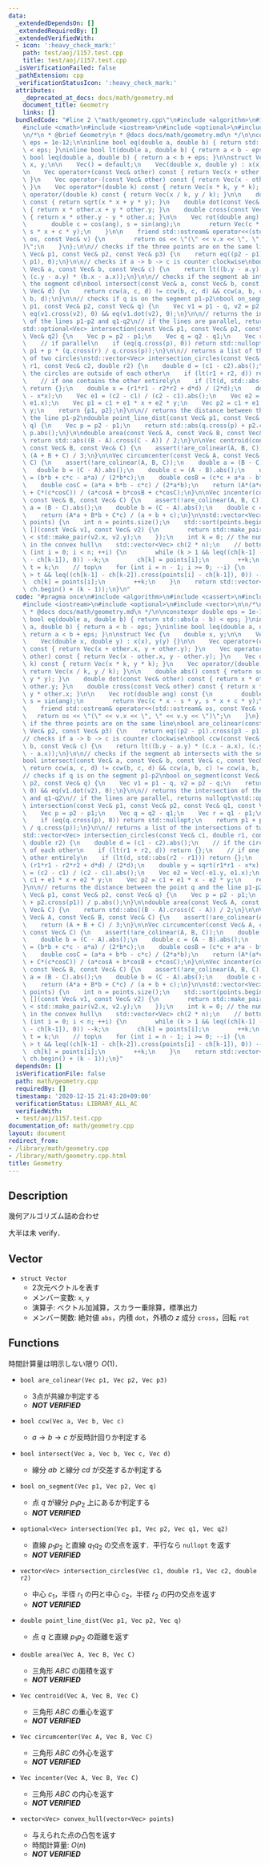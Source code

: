 ```yaml
---
data:
  _extendedDependsOn: []
  _extendedRequiredBy: []
  _extendedVerifiedWith:
  - icon: ':heavy_check_mark:'
    path: test/aoj/1157.test.cpp
    title: test/aoj/1157.test.cpp
  _isVerificationFailed: false
  _pathExtension: cpp
  _verificationStatusIcon: ':heavy_check_mark:'
  attributes:
    _deprecated_at_docs: docs/math/geometry.md
    document_title: Geometry
    links: []
  bundledCode: "#line 2 \"math/geometry.cpp\"\n#include <algorithm>\n#include <cassert>\n\
    #include <cmath>\n#include <iostream>\n#include <optional>\n#include <vector>\n\
    \n/*\n * @brief Geometry\n * @docs docs/math/geometry.md\n */\n\nconstexpr double\
    \ eps = 1e-12;\n\ninline bool eq(double a, double b) { return std::abs(a - b)\
    \ < eps; }\ninline bool lt(double a, double b) { return a < b - eps; }\ninline\
    \ bool leq(double a, double b) { return a < b + eps; }\n\nstruct Vec {\n    double\
    \ x, y;\n\n    Vec() = default;\n    Vec(double x, double y) : x(x), y(y) {}\n\
    \n    Vec operator+(const Vec& other) const { return Vec(x + other.x, y + other.y);\
    \ }\n    Vec operator-(const Vec& other) const { return Vec(x - other.x, y - other.y);\
    \ }\n    Vec operator*(double k) const { return Vec(x * k, y * k); }\n    Vec\
    \ operator/(double k) const { return Vec(x / k, y / k); }\n\n    double abs()\
    \ const { return sqrt(x * x + y * y); }\n    double dot(const Vec& other) const\
    \ { return x * other.x + y * other.y; }\n    double cross(const Vec& other) const\
    \ { return x * other.y - y * other.x; }\n\n    Vec rot(double ang) const {\n \
    \       double c = cos(ang), s = sin(ang);\n        return Vec(c * x - s * y,\
    \ s * x + c * y);\n    }\n\n    friend std::ostream& operator<<(std::ostream&\
    \ os, const Vec& v) {\n        return os << \"(\" << v.x << \", \" << v.y << \"\
    )\";\n    }\n};\n\n// checks if the three points are on the same line\nbool are_colinear(const\
    \ Vec& p1, const Vec& p2, const Vec& p3) {\n    return eq((p2 - p1).cross(p3 -\
    \ p1), 0);\n}\n\n// checks if a -> b -> c is counter clockwise\nbool ccw(const\
    \ Vec& a, const Vec& b, const Vec& c) {\n    return lt((b.y - a.y) * (c.x - a.x),\
    \ (c.y - a.y) * (b.x - a.x));\n}\n\n// checks if the segment ab intersects with\
    \ the segment cd\nbool intersect(const Vec& a, const Vec& b, const Vec& c, const\
    \ Vec& d) {\n    return ccw(a, c, d) != ccw(b, c, d) && ccw(a, b, c) != ccw(a,\
    \ b, d);\n}\n\n// checks if q is on the segment p1-p2\nbool on_segment(const Vec&\
    \ p1, const Vec& p2, const Vec& q) {\n    Vec v1 = p1 - q, v2 = p2 - q;\n    return\
    \ eq(v1.cross(v2), 0) && eq(v1.dot(v2), 0);\n}\n\n// returns the intersection\
    \ of the lines p1-p2 and q1-q2\n// if the lines are parallel, returns nullopt\n\
    std::optional<Vec> intersection(const Vec& p1, const Vec& p2, const Vec& q1, const\
    \ Vec& q2) {\n    Vec p = p2 - p1;\n    Vec q = q2 - q1;\n    Vec r = q1 - p1;\n\
    \    // if parallel\n    if (eq(q.cross(p), 0)) return std::nullopt;\n    return\
    \ p1 + p * (q.cross(r) / q.cross(p));\n}\n\n// returns a list of the intersections\
    \ of two circles\nstd::vector<Vec> intersection_circles(const Vec& c1, double\
    \ r1, const Vec& c2, double r2) {\n    double d = (c1 - c2).abs();\n    // if\
    \ the circles are outside of each other\n    if (lt(r1 + r2, d)) return {};\n\
    \    // if one contains the other entirely\n    if (lt(d, std::abs(r2 - r1)))\
    \ return {};\n    double x = (r1*r1 - r2*r2 + d*d) / (2*d);\n    double y = sqrt(r1*r1\
    \ - x*x);\n    Vec e1 = (c2 - c1) / (c2 - c1).abs();\n    Vec e2 = Vec(-e1.y,\
    \ e1.x);\n    Vec p1 = c1 + e1 * x + e2 * y;\n    Vec p2 = c1 + e1 * x - e2 *\
    \ y;\n    return {p1, p2};\n}\n\n// returns the distance between the point q and\
    \ the line p1-p2\ndouble point_line_dist(const Vec& p1, const Vec& p2, const Vec&\
    \ q) {\n    Vec p = p2 - p1;\n    return std::abs(q.cross(p) + p2.cross(p1)) /\
    \ p.abs();\n}\n\ndouble area(const Vec& A, const Vec& B, const Vec& C) {\n   \
    \ return std::abs((B - A).cross(C - A)) / 2;\n}\n\nVec centroid(const Vec& A,\
    \ const Vec& B, const Vec& C) {\n    assert(!are_colinear(A, B, C));\n    return\
    \ (A + B + C) / 3;\n}\n\nVec circumcenter(const Vec& A, const Vec& B, const Vec&\
    \ C) {\n    assert(!are_colinear(A, B, C));\n    double a = (B - C).abs();\n \
    \   double b = (C - A).abs();\n    double c = (A - B).abs();\n    double cosA\
    \ = (b*b + c*c - a*a) / (2*b*c);\n    double cosB = (c*c + a*a - b*b) / (2*c*a);\n\
    \    double cosC = (a*a + b*b - c*c) / (2*a*b);\n    return (A*(a*cosA) + B*(b*cosB)\
    \ + C*(c*cosC)) / (a*cosA + b*cosB + c*cosC);\n}\n\nVec incenter(const Vec& A,\
    \ const Vec& B, const Vec& C) {\n    assert(!are_colinear(A, B, C));\n    double\
    \ a = (B - C).abs();\n    double b = (C - A).abs();\n    double c = (A - B).abs();\n\
    \    return (A*a + B*b + C*c) / (a + b + c);\n}\n\nstd::vector<Vec> convex_hull(std::vector<Vec>&\
    \ points) {\n    int n = points.size();\n    std::sort(points.begin(), points.end(),\
    \ [](const Vec& v1, const Vec& v2) {\n        return std::make_pair(v1.x, v1.y)\
    \ < std::make_pair(v2.x, v2.y);\n    });\n    int k = 0; // the number of vertices\
    \ in the convex hull\n    std::vector<Vec> ch(2 * n);\n    // bottom\n    for\
    \ (int i = 0; i < n; ++i) {\n        while (k > 1 && leq((ch[k-1] - ch[k-2]).cross(points[i]\
    \ - ch[k-1]), 0)) --k;\n        ch[k] = points[i];\n        ++k;\n    }\n    int\
    \ t = k;\n    // top\n    for (int i = n - 1; i >= 0; --i) {\n        while (k\
    \ > t && leq((ch[k-1] - ch[k-2]).cross(points[i] - ch[k-1]), 0)) --k;\n      \
    \  ch[k] = points[i];\n        ++k;\n    }\n    return std::vector<Vec>(ch.begin(),\
    \ ch.begin() + (k - 1));\n}\n"
  code: "#pragma once\n#include <algorithm>\n#include <cassert>\n#include <cmath>\n\
    #include <iostream>\n#include <optional>\n#include <vector>\n\n/*\n * @brief Geometry\n\
    \ * @docs docs/math/geometry.md\n */\n\nconstexpr double eps = 1e-12;\n\ninline\
    \ bool eq(double a, double b) { return std::abs(a - b) < eps; }\ninline bool lt(double\
    \ a, double b) { return a < b - eps; }\ninline bool leq(double a, double b) {\
    \ return a < b + eps; }\n\nstruct Vec {\n    double x, y;\n\n    Vec() = default;\n\
    \    Vec(double x, double y) : x(x), y(y) {}\n\n    Vec operator+(const Vec& other)\
    \ const { return Vec(x + other.x, y + other.y); }\n    Vec operator-(const Vec&\
    \ other) const { return Vec(x - other.x, y - other.y); }\n    Vec operator*(double\
    \ k) const { return Vec(x * k, y * k); }\n    Vec operator/(double k) const {\
    \ return Vec(x / k, y / k); }\n\n    double abs() const { return sqrt(x * x +\
    \ y * y); }\n    double dot(const Vec& other) const { return x * other.x + y *\
    \ other.y; }\n    double cross(const Vec& other) const { return x * other.y -\
    \ y * other.x; }\n\n    Vec rot(double ang) const {\n        double c = cos(ang),\
    \ s = sin(ang);\n        return Vec(c * x - s * y, s * x + c * y);\n    }\n\n\
    \    friend std::ostream& operator<<(std::ostream& os, const Vec& v) {\n     \
    \   return os << \"(\" << v.x << \", \" << v.y << \")\";\n    }\n};\n\n// checks\
    \ if the three points are on the same line\nbool are_colinear(const Vec& p1, const\
    \ Vec& p2, const Vec& p3) {\n    return eq((p2 - p1).cross(p3 - p1), 0);\n}\n\n\
    // checks if a -> b -> c is counter clockwise\nbool ccw(const Vec& a, const Vec&\
    \ b, const Vec& c) {\n    return lt((b.y - a.y) * (c.x - a.x), (c.y - a.y) * (b.x\
    \ - a.x));\n}\n\n// checks if the segment ab intersects with the segment cd\n\
    bool intersect(const Vec& a, const Vec& b, const Vec& c, const Vec& d) {\n   \
    \ return ccw(a, c, d) != ccw(b, c, d) && ccw(a, b, c) != ccw(a, b, d);\n}\n\n\
    // checks if q is on the segment p1-p2\nbool on_segment(const Vec& p1, const Vec&\
    \ p2, const Vec& q) {\n    Vec v1 = p1 - q, v2 = p2 - q;\n    return eq(v1.cross(v2),\
    \ 0) && eq(v1.dot(v2), 0);\n}\n\n// returns the intersection of the lines p1-p2\
    \ and q1-q2\n// if the lines are parallel, returns nullopt\nstd::optional<Vec>\
    \ intersection(const Vec& p1, const Vec& p2, const Vec& q1, const Vec& q2) {\n\
    \    Vec p = p2 - p1;\n    Vec q = q2 - q1;\n    Vec r = q1 - p1;\n    // if parallel\n\
    \    if (eq(q.cross(p), 0)) return std::nullopt;\n    return p1 + p * (q.cross(r)\
    \ / q.cross(p));\n}\n\n// returns a list of the intersections of two circles\n\
    std::vector<Vec> intersection_circles(const Vec& c1, double r1, const Vec& c2,\
    \ double r2) {\n    double d = (c1 - c2).abs();\n    // if the circles are outside\
    \ of each other\n    if (lt(r1 + r2, d)) return {};\n    // if one contains the\
    \ other entirely\n    if (lt(d, std::abs(r2 - r1))) return {};\n    double x =\
    \ (r1*r1 - r2*r2 + d*d) / (2*d);\n    double y = sqrt(r1*r1 - x*x);\n    Vec e1\
    \ = (c2 - c1) / (c2 - c1).abs();\n    Vec e2 = Vec(-e1.y, e1.x);\n    Vec p1 =\
    \ c1 + e1 * x + e2 * y;\n    Vec p2 = c1 + e1 * x - e2 * y;\n    return {p1, p2};\n\
    }\n\n// returns the distance between the point q and the line p1-p2\ndouble point_line_dist(const\
    \ Vec& p1, const Vec& p2, const Vec& q) {\n    Vec p = p2 - p1;\n    return std::abs(q.cross(p)\
    \ + p2.cross(p1)) / p.abs();\n}\n\ndouble area(const Vec& A, const Vec& B, const\
    \ Vec& C) {\n    return std::abs((B - A).cross(C - A)) / 2;\n}\n\nVec centroid(const\
    \ Vec& A, const Vec& B, const Vec& C) {\n    assert(!are_colinear(A, B, C));\n\
    \    return (A + B + C) / 3;\n}\n\nVec circumcenter(const Vec& A, const Vec& B,\
    \ const Vec& C) {\n    assert(!are_colinear(A, B, C));\n    double a = (B - C).abs();\n\
    \    double b = (C - A).abs();\n    double c = (A - B).abs();\n    double cosA\
    \ = (b*b + c*c - a*a) / (2*b*c);\n    double cosB = (c*c + a*a - b*b) / (2*c*a);\n\
    \    double cosC = (a*a + b*b - c*c) / (2*a*b);\n    return (A*(a*cosA) + B*(b*cosB)\
    \ + C*(c*cosC)) / (a*cosA + b*cosB + c*cosC);\n}\n\nVec incenter(const Vec& A,\
    \ const Vec& B, const Vec& C) {\n    assert(!are_colinear(A, B, C));\n    double\
    \ a = (B - C).abs();\n    double b = (C - A).abs();\n    double c = (A - B).abs();\n\
    \    return (A*a + B*b + C*c) / (a + b + c);\n}\n\nstd::vector<Vec> convex_hull(std::vector<Vec>&\
    \ points) {\n    int n = points.size();\n    std::sort(points.begin(), points.end(),\
    \ [](const Vec& v1, const Vec& v2) {\n        return std::make_pair(v1.x, v1.y)\
    \ < std::make_pair(v2.x, v2.y);\n    });\n    int k = 0; // the number of vertices\
    \ in the convex hull\n    std::vector<Vec> ch(2 * n);\n    // bottom\n    for\
    \ (int i = 0; i < n; ++i) {\n        while (k > 1 && leq((ch[k-1] - ch[k-2]).cross(points[i]\
    \ - ch[k-1]), 0)) --k;\n        ch[k] = points[i];\n        ++k;\n    }\n    int\
    \ t = k;\n    // top\n    for (int i = n - 1; i >= 0; --i) {\n        while (k\
    \ > t && leq((ch[k-1] - ch[k-2]).cross(points[i] - ch[k-1]), 0)) --k;\n      \
    \  ch[k] = points[i];\n        ++k;\n    }\n    return std::vector<Vec>(ch.begin(),\
    \ ch.begin() + (k - 1));\n}"
  dependsOn: []
  isVerificationFile: false
  path: math/geometry.cpp
  requiredBy: []
  timestamp: '2020-12-15 21:43:20+09:00'
  verificationStatus: LIBRARY_ALL_AC
  verifiedWith:
  - test/aoj/1157.test.cpp
documentation_of: math/geometry.cpp
layout: document
redirect_from:
- /library/math/geometry.cpp
- /library/math/geometry.cpp.html
title: Geometry
---
```

## Description

幾何アルゴリズム詰め合わせ

大半は未 verify．

## Vector

- `struct Vector`
    - 2次元ベクトルを表す
    - メンバー変数: `x`, `y`
    - 演算子: ベクトル加減算，スカラー乗除算，標準出力
    - メンバー関数: 絶対値 `abs`，内積 `dot`，外積の $z$ 成分 `cross`，回転 `rot`

## Functions

時間計算量は明示しない限り $O(1)$．

- `bool are_colinear(Vec p1, Vec p2, Vec p3)`
    - 3点が共線か判定する
    - ***NOT VERIFIED***

- `bool ccw(Vec a, Vec b, Vec c)`
    - $a \rightarrow b \rightarrow c$ が反時計回りか判定する

- `bool intersect(Vec a, Vec b, Vec c, Vec d)`
    - 線分 $ab$ と線分 $cd$ が交差するか判定する

- `bool on_segment(Vec p1, Vec p2, Vec q)`
    - 点 $q$ が線分 $p_1 p_2$ 上にあるか判定する
    - ***NOT VERIFIED***

- `optional<Vec> intersection(Vec p1, Vec p2, Vec q1, Vec q2)`
    - 直線 $p_1 p_2$ と直線 $q_1 q_2$ の交点を返す．平行なら `nullopt` を返す
    - ***NOT VERIFIED***

- `vector<Vec> intersection_circles(Vec c1, double r1, Vec c2, double r2)`
    - 中心 $c_1$，半径 $r_1$ の円と中心 $c_2$，半径 $r_2$ の円の交点を返す
    - ***NOT VERIFIED***

 - `double point_line_dist(Vec p1, Vec p2, Vec q)`
    - 点 $q$ と直線 $p_1 p_2$ の距離を返す

- `double area(Vec A, Vec B, Vec C)`
    - 三角形 $ABC$ の面積を返す
    - ***NOT VERIFIED***

- `Vec centroid(Vec A, Vec B, Vec C)`
    - 三角形 $ABC$ の重心を返す
    - ***NOT VERIFIED***

- `Vec circumcenter(Vec A, Vec B, Vec C)`
    - 三角形 $ABC$ の外心を返す
    - ***NOT VERIFIED***

- `Vec incenter(Vec A, Vec B, Vec C)`
    - 三角形 $ABC$ の内心を返す
    - ***NOT VERIFIED***

- `vector<Vec> convex_hull(vector<Vec> points)`
    - 与えられた点の凸包を返す
    - 時間計算量: $O(n)$
    - ***NOT VERIFIED***